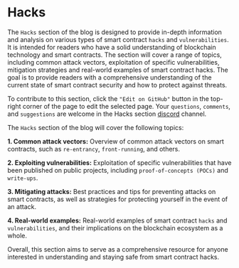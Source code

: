 # Hacks

The `Hacks` section of the blog is designed to provide in-depth information and analysis on various types of smart contract `hacks` and `vulnerabilities`. It is intended for readers who have a solid understanding of blockchain technology and smart contracts. The section will cover a range of topics, including common attack vectors, exploitation of specific vulnerabilities, mitigation strategies and real-world examples of smart contract hacks. The goal is to provide readers with a comprehensive understanding of the current state of smart contract security and how to protect against threats.

To contribute to this section, click the `"Edit on GitHub"` button in the top-right corner of the page to edit the selected page. Your `questions`, `comments`, and `suggestions` are welcome in the Hacks section <a href="https://discord.gg/WVZpbjd9Th" target="_blank">discord</a> channel.


The `Hacks` section of the blog will cover the following topics:

**1. Common attack vectors:** Overview of common attack vectors on smart contracts, such as `re-entrancy`, `front-running`, and others.
  
**2. Exploiting vulnerabilities:** Exploitation of specific vulnerabilities that have been published on public projects, including `proof-of-concepts (POCs)` and `write-ups`.
  
**3. Mitigating attacks:** Best practices and tips for preventing attacks on smart contracts, as well as strategies for protecting yourself in the event of an attack.
  
**4. Real-world examples:** Real-world examples of smart contract `hacks` and `vulnerabilities`, and their implications on the blockchain ecosystem as a whole.

Overall, this section aims to serve as a comprehensive resource for anyone interested in understanding and staying safe from smart contract hacks.